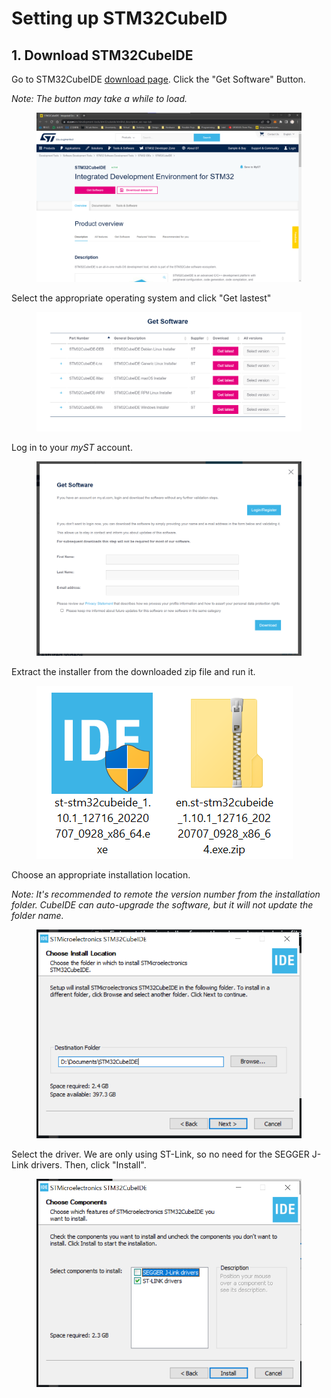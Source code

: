 # Setting up STM32CubeID

## 1. Download STM32CubeIDE

Go to STM32CubeIDE [download page](https://www.st.com/en/development-tools/stm32cubeide.html#st\_description\_sec-nav-tab). Click the "Get Software" Button.&#x20;

_Note: The button may take a while to load._

<figure><img src="../.gitbook/assets/image (4).png" alt=""><figcaption></figcaption></figure>



Select the appropriate operating system and click "Get lastest"

<figure><img src="../.gitbook/assets/image.png" alt=""><figcaption></figcaption></figure>



Log in to your _myST_ account.

<figure><img src="../.gitbook/assets/image (3).png" alt=""><figcaption></figcaption></figure>

Extract the installer from the downloaded zip file and run it.

<figure><img src="../.gitbook/assets/image (5).png" alt=""><figcaption></figcaption></figure>



Choose an appropriate installation location.

_Note: It's recommended to remote the version number from the installation folder. CubeIDE can auto-upgrade the software, but it will not update the folder name._

<figure><img src="../.gitbook/assets/image (2).png" alt=""><figcaption></figcaption></figure>



Select the driver. We are only using ST-Link, so no need for the SEGGER J-Link drivers. Then, click "Install".

<figure><img src="../.gitbook/assets/image (1).png" alt=""><figcaption></figcaption></figure>

